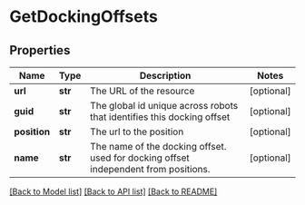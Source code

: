 # GetDockingOffsets

## Properties
Name | Type | Description | Notes
------------ | ------------- | ------------- | -------------
**url** | **str** | The URL of the resource | [optional] 
**guid** | **str** | The global id unique across robots that identifies this docking offset | [optional] 
**position** | **str** | The url to the position | [optional] 
**name** | **str** | The name of the docking offset. used for docking offset independent from positions. | [optional] 

[[Back to Model list]](../README.md#documentation-for-models) [[Back to API list]](../README.md#documentation-for-api-endpoints) [[Back to README]](../README.md)


